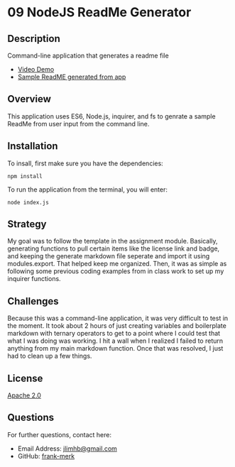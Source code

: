 # 09 NodeJS ReadMe Generator

 ## Description
 Command-line application that generates a readme file

* [Video Demo](https://drive.google.com/file/d/145KRJmRfO93xpeZmDs-C3Z6hPzuQG2GJ/view)
* [Sample ReadME generated from app](https://github.com/frank-merk/09-NodeJS-ReadMe-Generator/blob/main/newREADME.md)

## Overview

This application uses ES6, Node.js, inquirer, and fs to genrate a sample ReadMe from user input from the command line.

## Installation

To insall, first make sure you have the dependencies:

`npm install`

To run the application from the terminal, you will enter:

`node index.js`

## Strategy

My goal was to follow the template in the assignment module. Basically, generating functions to pull certain items like the license link and badge, and keeping the generate markdown file seperate and import it using modules.export. That helped keep me organized. Then, it was as simple as following some previous coding examples from in class work to set up my inquirer functions.

## Challenges

Because this was a command-line application, it was very difficult to test in the moment. It took about 2 hours of just creating variables and boilerplate markdown with ternary operators to get to a point where I could test that what I was doing was working. I hit a wall when I realized I failed to return anything from my main markdown function. Once that was resolved, I just had to clean up a few things.

## License

[Apache 2.0](https://opensource.org/licenses/Apache2.0)

## Questions

For further questions, contact here:
* Email Address: jlimhb@gmail.com
* GitHub: [frank-merk](https://github.com/frank-merk)
